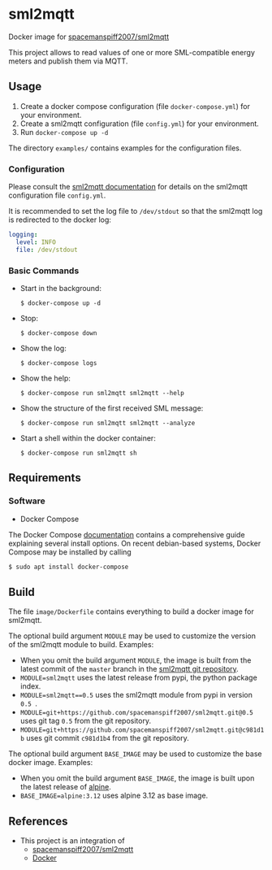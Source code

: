 # sml2mqtt
Docker image for [spacemanspiff2007/sml2mqtt](https://github.com/spacemanspiff2007/sml2mqtt)

This project allows to read values of one or more SML-compatible energy meters and publish them via MQTT.

## Usage
1. Create a docker compose configuration (file `docker-compose.yml`) for your environment.
1. Create a sml2mqtt configuration (file `config.yml`) for your environment.
1. Run `docker-compose up -d`

The directory `examples/` contains examples for the configuration files.

### Configuration
Please consult the [sml2mqtt documentation](https://github.com/spacemanspiff2007/sml2mqtt#configuration)
for details on the sml2mqtt configuration file `config.yml`.

It is recommended to set the log file to `/dev/stdout` so that the sml2mqtt log is redirected to the docker log:
```yaml
logging:
  level: INFO
  file: /dev/stdout
```

### Basic Commands
* Start in the background:
  ```shell
  $ docker-compose up -d
  ```
* Stop:
  ```shell
  $ docker-compose down
  ```
* Show the log:
  ```shell
  $ docker-compose logs
  ```
* Show the help:
  ```shell
  $ docker-compose run sml2mqtt sml2mqtt --help
  ```
* Show the structure of the first received SML message:
  ```shell
  $ docker-compose run sml2mqtt sml2mqtt --analyze
  ```
* Start a shell within the docker container:
  ```shell
  $ docker-compose run sml2mqtt sh
  ```

## Requirements
### Software
* Docker Compose

The Docker Compose [documentation](https://docs.docker.com/compose/install/)
contains a comprehensive guide explaining several install options. On recent debian-based systems, Docker Compose may be installed by calling
  ```sh
  $ sudo apt install docker-compose
  ```

## Build
The file `image/Dockerfile` contains everything to build a docker image for sml2mqtt.

The optional build argument `MODULE` may be used to customize the version of the sml2mqtt module to build. Examples:
* When you omit the build argument `MODULE`, the image is built from the latest commit of the `master` branch in the [sml2mqtt git repository](https://github.com/spacemanspiff2007/sml2mqtt).
* `MODULE=sml2mqtt` uses the latest release from pypi, the python package index.
* `MODULE=sml2mqtt==0.5` uses the sml2mqtt module from pypi in version `0.5 `.
* `MODULE=git+https://github.com/spacemanspiff2007/sml2mqtt.git@0.5` uses git tag `0.5` from the git repository.
* `MODULE=git+https://github.com/spacemanspiff2007/sml2mqtt.git@c981d1b` uses git commit `c981d1b4` from the git repository.

The optional build argument `BASE_IMAGE` may be used to customize the base docker image. Examples:
* When you omit the build argument `BASE_IMAGE`, the image is built upon the latest release of [alpine](https://alpinelinux.org/).
* `BASE_IMAGE=alpine:3.12` uses alpine 3.12 as base image.

## References
* This project is an integration of
  * [spacemanspiff2007/sml2mqtt](https://github.com/spacemanspiff2007/sml2mqtt)
  * [Docker](https://www.docker.com)
